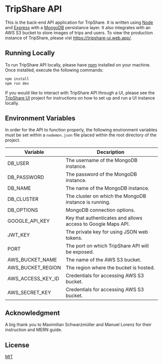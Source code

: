 # TripShare API

This is the back-end API application for TripShare. It is written using [Node](https://nodejs.org/en/) and [Express](https://expressjs.com/) with a [MongoDB](https://www.mongodb.com/) persistance layer. It also integrates with an AWS S3 bucket to store images of trips and users.
To view the production instance of TripShare, please vist https://tripshare-ui.web.app/.

## Running Locally

To run TripShare API locally, please have [npm](https://docs.npmjs.com/about-npm) installed on your machine. Once installed, execute the following commands:

```bash
npm install
npm run dev
```

If you would like to interact with TripShare API through a UI, please see the [TripShare UI](https://github.com/Mark-Donohue/tripshare-ui) project for instructions on how to set up and run a UI instance locally.

## Environment Variables

In order for the API to function properly, the following environment variables must be set within a `nodemon.json` file placed within the root directory of the project.

| Variable          | Decsription                                                  |
| ----------------- | ------------------------------------------------------------ |
| DB_USER           | The username of the MongoDB instance.                        |
| DB_PASSWORD       | The password of the MongoDB instance.                        |
| DB_NAME           | The name of the MongoDB instance.                            |
| DB_CLUSTER        | The cluster on which the MongoDB instance is running.        |
| DB_OPTIONS        | MongoDB connection options.                                  |
| GOOGLE_API_KEY    | Key that authenticates and allows access to Google Maps API. |
| JWT_KEY           | The private key for using JSON web tokens.                   |
| PORT              | The port on which TripShare API will be exposed.             |
| AWS_BUCKET_NAME   | The name of the AWS S3 bucket.                               |
| AWS_BUCKET_REGION | The region where the bucket is hosted.                       |
| AWS_ACCESS_KEY_ID | Credentials for accessing AWS S3 bucket.                     |
| AWS_SECRET_KEY    | Credentials for accessing AWS S3 bucket.                     |

## Acknowledgment

A big thank you to Maximilian Schwarzmüller and Manuel Lorenz for their instruction and MERN guide.

## License

[MIT](https://choosealicense.com/licenses/mit/)
